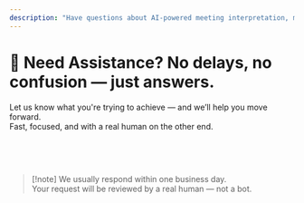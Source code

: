 ```yaml
---
description: "Have questions about AI-powered meeting interpretation, multilingual communication, or enterprise onboarding? We’re here to help — fast, human, and with no confusion."
---
```


# 💬 Need Assistance? No delays, no confusion — just answers.

Let us know what you're trying to achieve — and we’ll help you move forward.  
Fast, focused, and with a real human on the other end.

<br>

<ContactFormModalNav   
  formStyle="margin: 1rem auto;"  
  categoryLabel="What brings you to InterMind today?"  
  categoryPlaceholderText="Choose your main reason…"  
  messageLabel="Tell us more (optional)"  
  messagePlaceholderText="Anything you'd like to share — goals, context, or technical details."  
  buttonText="Get expert help now"  
  :services="[
    'I want to try InterMind in my language', 
    'I’d like a demo',
    'I’m reporting a technical issue',
    'Something else'
  ]" />

<br>

> [!note] We usually respond within one business day.  
> Your request will be reviewed by a real human — not a bot.
